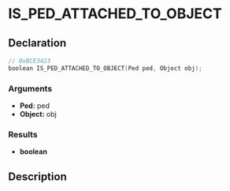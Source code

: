 # IS_PED_ATTACHED_TO_OBJECT

## Declaration
```cpp
// 0xBCE3423
boolean IS_PED_ATTACHED_TO_OBJECT(Ped ped, Object obj);
```

### Arguments
- **Ped:** ped
- **Object:** obj

### Results
- **boolean**

## Description
